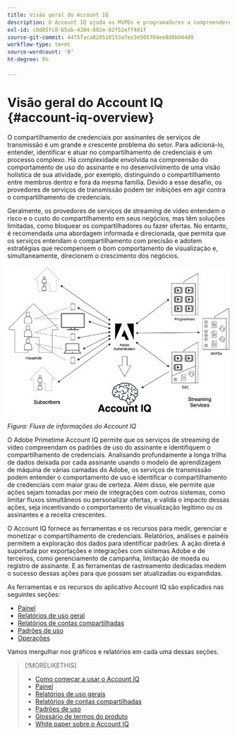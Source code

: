 ```yaml
---
title: Visão geral do Account IQ
description: O Account IQ ajuda os MVPDs e programadores a compreenderem os riscos de suas operações de receita e negócios e a determinarem as ações mais eficazes a serem tomadas para mitigar os impactos da fraude de credenciais.
exl-id: c0d85fc8-b5ab-4284-802e-82f52eff401f
source-git-commit: 4475faca828510153a7ec3e505704ee8d8b044d0
workflow-type: tm+mt
source-wordcount: '0'
ht-degree: 0%

---
```


# Visão geral do Account IQ {#account-iq-overview}

O compartilhamento de credenciais por assinantes de serviços de transmissão é um grande e crescente problema do setor. Para adicioná-lo, entender, identificar e atuar no compartilhamento de credenciais é um processo complexo. Há complexidade envolvida na compreensão do comportamento de uso do assinante e no desenvolvimento de uma visão holística de sua atividade, por exemplo, distinguindo o compartilhamento entre membros dentro e fora da mesma família. Devido a esse desafio, os provedores de serviços de transmissão podem ter inibições em agir contra o compartilhamento de credenciais.


<div class "preview">
Geralmente, os provedores de serviços de streaming de vídeo entendem o risco e o custo do compartilhamento em seus negócios, mas têm soluções limitadas, como bloquear os compartilhadores ou fazer ofertas. No entanto, é recomendada uma abordagem informada e direcionada, que permita que os serviços entendam o compartilhamento com precisão e adotem estratégias que recompensem o bom comportamento de visualização e, simultaneamente, direcionem o crescimento dos negócios. </span>

![Diagrama de fluxo do Account IQ](assets/aiq-intro.png)

*Figura: Fluxo de informações do Account IQ*

O Adobe Primetime Account IQ permite que os serviços de streaming de vídeo compreendam os padrões de uso do assinante e identifiquem o compartilhamento de credenciais. Analisando profundamente a longa trilha de dados deixada por cada assinante usando o modelo de aprendizagem de máquina de várias camadas do Adobe, os serviços de transmissão podem entender o comportamento de uso e identificar o compartilhamento de credenciais com maior grau de certeza. Além disso, ele permite que ações sejam tomadas por meio de integrações com outros sistemas, como limitar fluxos simultâneos ou personalizar ofertas, e valida o impacto dessas ações, seja incentivando o comportamento de visualização legítimo ou os assinantes e a receita crescentes.

O Account IQ fornece as ferramentas e os recursos para medir, gerenciar e monetizar o compartilhamento de credenciais. Relatórios, análises e painéis permitem a exploração dos dados para identificar padrões. A ação direta é suportada por exportações e integrações com sistemas Adobe e de terceiros, como gerenciamento de campanha, limitação de moeda ou registro de assinante. E as ferramentas de rastreamento dedicadas medem o sucesso dessas ações para que possam ser atualizadas ou expandidas.

As ferramentas e os recursos do aplicativo Account IQ são explicados nas seguintes seções:

* [Painel](/help/AccountIQ/dashboard.md)
* [Relatórios de uso geral](/help/AccountIQ/general-usage-reports.md)
* [Relatórios de contas compartilhadas](/help/AccountIQ/shared-acc-reports.md)
* [Padrões de uso](/help/AccountIQ/usage-patterns.md)
* [Operações](/help/AccountIQ/operations.md)

Vamos mergulhar nos gráficos e relatórios em cada uma dessas seções.

>[!MORELIKETHIS]
>
>* [Como começar a usar o Account IQ](/help/AccountIQ/get-started.md)
>* [Painel](/help/AccountIQ/dashboard.md)
>* [Relatórios de uso gerais](/help/AccountIQ/general-usage-reports.md)
>* [Relatórios de contas compartilhadas](/help/AccountIQ/shared-acc-reports.md)
>* [Padrões de uso](/help/AccountIQ/usage-patterns.md)
>* [Glossário de termos do produto](/help/AccountIQ/product-concepts.md)
>* [White paper sobre o Account IQ](https://www.adobe.com/content/dam/dx/us/en/products/primetime/resources/primetime-account-iq-whitepaper.pdf)


<!-- Credential sharing is rampant and prevalent among subscribers in the video streaming industry. To add to it, understanding, identifying, and acting on password sharing is a complex process. There is complexity involved in understanding the subscriber usage behavior and developing a holistic view of viewer activity—for example, distinguishing sharing among members within the same household and outside. Due to this challenge, streaming service providers have inhibitions in acting against password sharing.

Generally, video streaming service providers consider password sharing as fatal for business and act strongly against it, by blocking the sharers. However, it is advised to follow a holistic approach that enables them to understand sharing accurately and adopt strategies to reward good viewing behavior and target business growth simultaneously.

![Account IQ flow diagram](assets/aiq-intro.png)

*Figure: Account IQ information flow*

Adobe Primetime Account IQ enables video streaming services understand the subscriber usage patterns and identify password sharing by analyzing usage behavior. Moreover, it validates the impact of applying actions to encourage legitimate viewing behavior while maximizing business ROI, eventually growing subscribers and revenue.

By deeply analyzing the long, winding trail of data left behind by each subscriber using Adobe's proprietary multi-layer machine learning model, customers can understand usage behavior and identify password sharing with a greater degree of certainty, use the insights to validate the impact of applying actions to encourage legitimate viewing behavior while maximizing business growth, eventually act on password sharing using validated tactics to improve viewer experience, growing subscribers and revenue (for e.g. converting sharers to paid subscribers, managing ad loads based on sharing behavior, rewarding good behavior with better viewer experience).

Account IQ is helps you understand usage patterns and identify password sharing by leveraging the Primetime Authentication  solution that processes a huge volume of TV Everywhere transactions. A proprietary multi-layer machine learning model trained by this real-world TVE data accurately characterizes usage patterns and helps video streaming services understand usage patterns and identify password sharing at an individual account level. Based on Adobe's customer experience management solutions, Account IQ enables video streaming services to effectively use their audience data to create actionable sharing profiles as well powers integrations with other Adobe Digital Experience and 3rd party solutions—for example, Adobe Primetime Concurrency Monitoring or Adobe Analytics—to enable understanding usage patterns, identify and act upon password sharing.


<!-- The widespread availability of video content and streaming services bring with it problem of account sharing; eventually leading to the loss of revenue by content providers. Account IQ helps TV Everywhere and VOD (video on demand) providers understand the risks to their revenue and business operations, and determine the most effective actions to take to mitigate the impacts of credential fraud. It helps these media companies (MVPDs, Programmers, and VOD providers) manage and uncover the instances of password sharing with a high level of confidence, enabling them deliver better business outcomes and provide better viewing experiences for subscribers.

To help media companies better understand the password sharing within their businesses, Primetime Account IQ determines **Password Sharing Risk Index** that rates every subscriber on their likelihood of sharing account credentials for subscription passwords, from very low to very high. Based on these calculations and the resulting indices, analytics are performed and visuals are generated for better understanding and interpretation of the account sharing behavior. Account IQ is a hosted web application, which you can access using your browser.

Account IQ assigns sharing scores to different subscriber accounts, so that the content providers (media companies, programmers, MVPDs, and VOD providers) can take informed decisions about subscriber accounts and check the illicit sharing.

Passwords are the main methods for viewers to authenticate, and there is a misconception that credential sharing is allowed. This idea makes illicit password sharing a common practice; necessitating the need for media companies to educate their viewers about permissible sharing and prevent illicit sharing.-->
